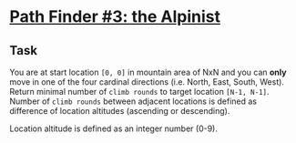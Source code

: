 # [Path Finder #3: the Alpinist](https://www.codewars.com/kata/path-finder-number-3-the-alpinist "https://www.codewars.com/kata/576986639772456f6f00030c")

## Task
You are at start location `[0, 0]` in mountain area of NxN and you can **only** move in one of the four cardinal directions (i.e. North, East, South, West). Return minimal number of `climb rounds` to target location `[N-1, N-1]`. Number of `climb rounds` between adjacent locations is defined as difference of location altitudes (ascending or descending).

Location altitude is defined as an integer number (0-9).